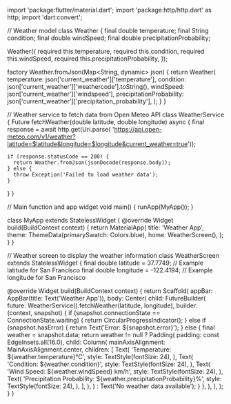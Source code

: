import 'package:flutter/material.dart';
import 'package:http/http.dart' as http;
import 'dart:convert';

// Weather model
class Weather {
  final double temperature;
  final String condition;
  final double windSpeed;
  final double precipitationProbability;

  Weather({
    required this.temperature,
    required this.condition,
    required this.windSpeed,
    required this.precipitationProbability,
  });

  factory Weather.fromJson(Map<String, dynamic> json) {
    return Weather(
      temperature: json['current_weather']['temperature'],
      condition: json['current_weather']['weathercode'].toString(),
      windSpeed: json['current_weather']['windspeed'],
      precipitationProbability: json['current_weather']['precipitation_probability'],
    );
  }
}

// Weather service to fetch data from Open Meteo API
class WeatherService {
  Future<Weather> fetchWeather(double latitude, double longitude) async {
    final response = await http.get(Uri.parse(
        'https://api.open-meteo.com/v1/weather?latitude=$latitude&longitude=$longitude&current_weather=true'));

    if (response.statusCode == 200) {
      return Weather.fromJson(jsonDecode(response.body));
    } else {
      throw Exception('Failed to load weather data');
    }
  }
}

// Main function and app widget
void main() {
  runApp(MyApp());
}

class MyApp extends StatelessWidget {
  @override
  Widget build(BuildContext context) {
    return MaterialApp(
      title: 'Weather App',
      theme: ThemeData(primarySwatch: Colors.blue),
      home: WeatherScreen(),
    );
  }
}

// Weather screen to display the weather information
class WeatherScreen extends StatelessWidget {
  final double latitude = 37.7749; // Example latitude for San Francisco
  final double longitude = -122.4194; // Example longitude for San Francisco

  @override
  Widget build(BuildContext context) {
    return Scaffold(
      appBar: AppBar(title: Text('Weather App')),
      body: Center(
        child: FutureBuilder<Weather>(
          future: WeatherService().fetchWeather(latitude, longitude),
          builder: (context, snapshot) {
            if (snapshot.connectionState == ConnectionState.waiting) {
              return CircularProgressIndicator();
            } else if (snapshot.hasError) {
              return Text('Error: ${snapshot.error}');
            } else {
              final weather = snapshot.data;
              return weather != null
                  ? Padding(
                      padding: const EdgeInsets.all(16.0),
                      child: Column(
                        mainAxisAlignment: MainAxisAlignment.center,
                        children: [
                        Text(
                            'Temperature: ${weather.temperature}°C',
                            style: TextStyle(fontSize: 24),
                          ),
                          Text(
                            'Condition: ${weather.condition}',
                            style: TextStyle(fontSize: 24),
                          ),
                          Text(
                            'Wind Speed: ${weather.windSpeed} km/h',
                            style: TextStyle(fontSize: 24),
                          ),
                          Text(
                            'Precipitation Probability: ${weather.precipitationProbability}%',
                            style: TextStyle(fontSize: 24),
                          ),
                        ],
                      ),
                    )
                  : Text('No weather data available');
            }
          },
        ),
      ),
    );
  }
}
